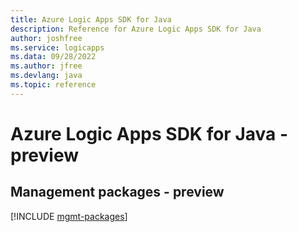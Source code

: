 ```yaml
---
title: Azure Logic Apps SDK for Java
description: Reference for Azure Logic Apps SDK for Java
author: joshfree
ms.service: logicapps
ms.data: 09/28/2022
ms.author: jfree
ms.devlang: java
ms.topic: reference
---
```

# Azure Logic Apps SDK for Java - preview

## Management packages - preview
[!INCLUDE [mgmt-packages](logic-apps-mgmt-index.md)]